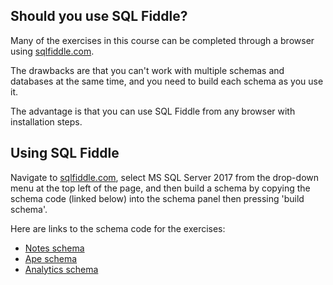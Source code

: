 ## Should you use SQL Fiddle?

Many of the exercises in this course can be completed through a browser using [sqlfiddle.com](http://sqlfiddle.com/).

The drawbacks are that you can't work with multiple schemas and databases at the same time, and you need to build each schema as you use it.

The advantage is that you can use SQL Fiddle from any browser with installation steps.

## Using SQL Fiddle

Navigate to [sqlfiddle.com](http://sqlfiddle.com/), select MS SQL Server 2017 from the drop-down menu at the top left of the page, and then build a schema by copying the schema code (linked below) into the schema panel then pressing 'build schema'.

Here are links to the schema code for the exercises:

* [Notes schema](https://github.com/frycast/SQL_course/raw/master/create-database/SQLFiddle/T-SQL-notes-schema.sql) 
* [Ape schema](https://github.com/frycast/SQL_course/raw/master/create-database/SQLFiddle/T-SQL-ape-schema.sql)
* [Analytics schema](https://github.com/frycast/SQL_course/raw/master/create-database/SQLFiddle/T-SQL-analytics-schema.sql)

